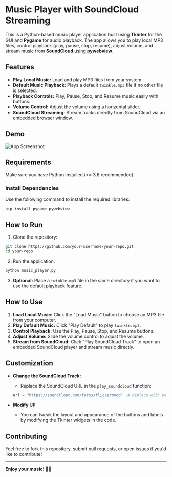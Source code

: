 # Music Player with SoundCloud Streaming

This is a Python-based music player application built using **Tkinter** for the GUI and **Pygame** for audio playback. The app allows you to play local MP3 files, control playback (play, pause, stop, resume), adjust volume, and stream music from **SoundCloud** using **pywebview**.

## Features

- **Play Local Music:** Load and play MP3 files from your system.
- **Default Music Playback:** Plays a default `twinkle.mp3` file if no other file is selected.
- **Playback Controls:** Play, Pause, Stop, and Resume music easily with buttons.
- **Volume Control:** Adjust the volume using a horizontal slider.
- **SoundCloud Streaming:** Stream tracks directly from SoundCloud via an embedded browser window.

## Demo

![App Screenshot](https://github.com/user-attachments/assets/9569d192-ffd1-4b85-b1d6-fbdd56607a01)  <!-- Add a screenshot of your app if available -->

## Requirements

Make sure you have Python installed (>= 3.6 recommended).

### Install Dependencies

Use the following command to install the required libraries:

```bash
pip install pygame pywebview
```

## How to Run

1. Clone the repository:

```bash
git clone https://github.com/your-username/your-repo.git
cd your-repo
```

2. Run the application:

```bash
python music_player.py
```

3. **Optional:** Place a `twinkle.mp3` file in the same directory if you want to use the default playback feature.

## How to Use

1. **Load Local Music:** Click the "Load Music" button to choose an MP3 file from your computer.
2. **Play Default Music:** Click "Play Default" to play `twinkle.mp3`.
3. **Control Playback:** Use the Play, Pause, Stop, and Resume buttons.
4. **Adjust Volume:** Slide the volume control to adjust the volume.
5. **Stream from SoundCloud:** Click "Play SoundCloud Track" to open an embedded SoundCloud player and stream music directly.

## Customization

- **Change the SoundCloud Track:**
  - Replace the SoundCloud URL in the `play_soundcloud` function:
  
  ```python
  url = "https://soundcloud.com/forss/flickermood"  # Replace with your desired track URL
  ```

- **Modify UI:**
  - You can tweak the layout and appearance of the buttons and labels by modifying the Tkinter widgets in the code.

## Contributing

Feel free to fork this repository, submit pull requests, or open issues if you'd like to contribute!

---

**Enjoy your music! 🎵🎶**

